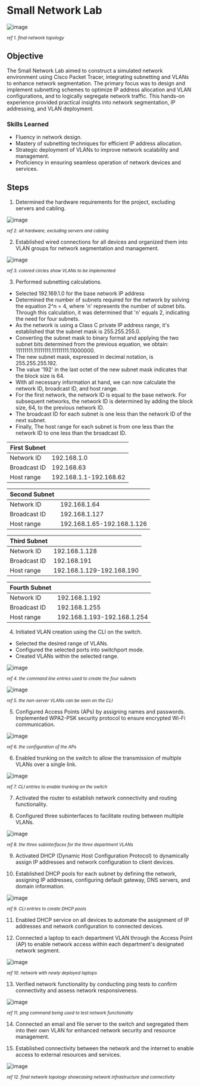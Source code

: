 # Small Network Lab

<img src="https://github.com/WesleyKProfile/Small-Network-Lab/assets/168662972/e0211389-86db-4280-9737-45cc6d883690" alt="image">

<sub>*ref 1. final network topology*</sub>

## Objective
The Small Network Lab aimed to construct a simulated network environment using Cisco Packet Tracer, integrating subnetting and VLANs to enhance network segmentation. The primary focus was to design and implement subnetting schemes to optimize IP address allocation and VLAN configurations, and to logically segregate network traffic. This hands-on experience provided practical insights into network segmentation, IP addressing, and VLAN deployment.

### Skills Learned

- Fluency in network design.
- Mastery of subnetting techniques for efficient IP address allocation.
- Strategic deployment of VLANs to improve network scalability and management.
- Proficiency in ensuring seamless operation of network devices and services.

## Steps
1. Determined the hardware requirements for the project, excluding servers and cabling.
<img src="https://github.com/WesleyKProfile/Small-Network-Lab/assets/168662972/1e0b7c27-ad12-4c08-91cb-b513b314c010" alt="image">

<sub>*ref 2. all hardware, excluding servers and cabling*</sub>

2. Established wired connections for all devices and organized them into VLAN groups for network segmentation and management.
<img src="https://github.com/WesleyKProfile/Small-Network-Lab/assets/168662972/cbcc6f73-0262-49bd-813b-376a45885338" alt="image">

<sub>*ref 3. colored circles show VLANs to be implemented*</sub>

3. Performed subnetting calculations.
- Selected 192.169.1.0 for the base network IP address
- Determined the number of subnets required for the network by solving the equation 2^n = 4, where 'n' represents the number of subnet bits. Through this calculation, it was determined that 'n' equals 2, indicating the need for four subnets.
- As the network is using a Class C private IP address range, it's established that the subnet mask is 255.255.255.0.
- Converting the subnet mask to binary format and applying the two subnet bits determined from the previous equation, we obtain: 11111111.11111111.11111111.11000000.
- The new subnet mask, expressed in decimal notation, is 255.255.255.192.
- The value '192' in the last octet of the new subnet mask indicates that the block size is 64.
- With all necessary information at hand, we can now calculate the network ID, broadcast ID, and host range.
- For the first network, the network ID is equal to the base network. For subsequent networks, the network ID is determined by adding the block size, 64, to the previous network ID.
- The broadcast ID for each subnet is one less than the network ID of the next subnet.
- Finally, The host range for each subnet is from one less than the network ID to one less than the broadcast ID.

| First Subnet | |
|-----------------------------------------------|----------------------------|
| Network ID | 192.168.1.0 |
| Broadcast ID | 192.168.63 |
| Host range | 192.168.1.1-192.168.62 |

| Second Subnet | |
|-----------------------------------------------|----------------------------|
| Network ID | 192.168.1.64 |
| Broadcast ID | 192.168.1.127 |
| Host range | 192.168.1.65-192.168.1.126 |

| Third Subnet | |
|-----------------------------------------------|----------------------------|
| Network ID | 192.168.1.128 |
| Broadcast ID | 192.168.191 |
| Host range | 192.168.1.129-192.168.190 |

| Fourth Subnet | |
|-----------------------------------------------|----------------------------|
| Network ID | 192.168.1.192 |
| Broadcast ID | 192.168.1.255 |
| Host range | 192.168.1.193-192.168.1.254 |


4. Initiated VLAN creation using the CLI on the switch.
- Selected the desired range of VLANs.
- Configured the selected ports into switchport mode.
- Created VLANs within the selected range.

<img src="https://github.com/WesleyKProfile/Small-Network-Lab/assets/168662972/209c518b-a2fa-45ee-b45d-ba99899c51d1" alt="image">

<sub>*ref 4. the command line entries used to create the four subnets*</sub>

<img src="https://github.com/WesleyKProfile/Small-Network-Lab/assets/168662972/1a6f2577-07dd-4323-b28c-7558d453aa33" alt="image">

<sub>*ref 5. the non-server VLANs can be seen on the CLI*</sub>

5. Configured Access Points (APs) by assigning names and passwords. Implemented WPA2-PSK security protocol to ensure encrypted Wi-Fi communication.
<img src="https://github.com/WesleyKProfile/Small-Network-Lab/assets/168662972/bbd1b47b-df37-48d1-a302-6f35d8c48eb2" alt="image">

<sub>*ref 6. the configuration of the APs* </sub>

6. Enabled trunking on the switch to allow the transmission of multiple VLANs over a single link.
<img src="https://github.com/WesleyKProfile/Small-Network-Lab/assets/168662972/bf3d291e-ab93-43ba-b0d6-24b58c6e4cca" alt="image">

<sub>*ref 7. CLI entries to enable trunking on the switch*</sub>

7. Activated the router to establish network connectivity and routing functionality.

8. Configured three subinterfaces to facilitate routing between multiple VLANs.
<img src="https://github.com/WesleyKProfile/Small-Network-Lab/assets/168662972/d9a84c9d-1672-4e8e-94a9-f297c125bde7" alt="image">

<sub>*ref 8. the three subinterfaces for the three department VLANs*</sub>

9. Activated DHCP (Dynamic Host Configuration Protocol) to dynamically assign IP addresses and network configuration to client devices.

10. Established DHCP pools for each subnet by defining the network, assigning IP addresses, configuring default gateway, DNS servers, and domain information.
<img src="https://github.com/WesleyKProfile/Small-Network-Lab/assets/168662972/df454cfb-d2dd-405d-bd14-a0b15d2ac839" alt="image">

<sub>*ref 9. CLI entries to create DHCP pools*</sub>

11. Enabled DHCP service on all devices to automate the assignment of IP addresses and network configuration to connected devices.

12. Connected a laptop to each department VLAN through the Access Point (AP) to enable network access within each department's designated network segment.
<img src="https://github.com/WesleyKProfile/Small-Network-Lab/assets/168662972/be741171-a366-407d-865e-0a45d3e51033" alt="image">

<sub>*ref 10. network with newly deployed laptops*</sub>

13. Verified network functionality by conducting ping tests to confirm connectivity and assess network responsiveness.
<img src="https://github.com/WesleyKProfile/Small-Network-Lab/assets/168662972/a524561e-fa43-4b44-a43f-3ff66abf652d" alt="image">

<sub>*ref 11. ping command being used to test network functionality*</sub>

14. Connected an email and file server to the switch and segregated them into their own VLAN for enhanced network security and resource management.

15. Established connectivity between the network and the internet to enable access to external resources and services.
<img src="https://github.com/WesleyKProfile/Small-Network-Lab/assets/168662972/e0211389-86db-4280-9737-45cc6d883690" alt="image">

<sub>*ref 12. final network topology showcasing network infrastructure and connectivity*</sub>








